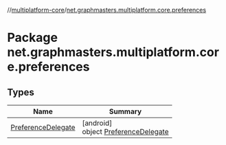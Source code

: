 //[multiplatform-core](../../index.md)/[net.graphmasters.multiplatform.core.preferences](index.md)

# Package net.graphmasters.multiplatform.core.preferences

## Types

| Name | Summary |
|---|---|
| [PreferenceDelegate](-preference-delegate/index.md) | [android]<br>object [PreferenceDelegate](-preference-delegate/index.md) |
